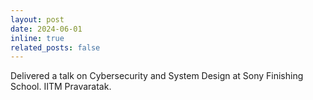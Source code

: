 ```yaml
---
layout: post
date: 2024-06-01
inline: true
related_posts: false
---
```

Delivered a talk on Cybersecurity and System Design at Sony Finishing School.
IITM Pravaratak. 

